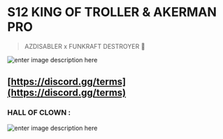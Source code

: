 # S12 KING OF TROLLER & AKERMAN PRO
> AZDISABLER x FUNKRAFT DESTROYER 🤡

![enter image description here](https://media.giphy.com/media/3o85xzkvl1siB2rHSo/giphy.gif?cid=ecf05e47sc9877iip272n6p43g46o9qhv6diwn2yke2vm6ew&rid=giphy.gif&ct=g)
## [https://discord.gg/terms](https://discord.gg/terms)

### HALL OF CLOWN :

![enter image description here](https://media.discordapp.net/attachments/892038753101676617/892760187876835378/unknown.png)

